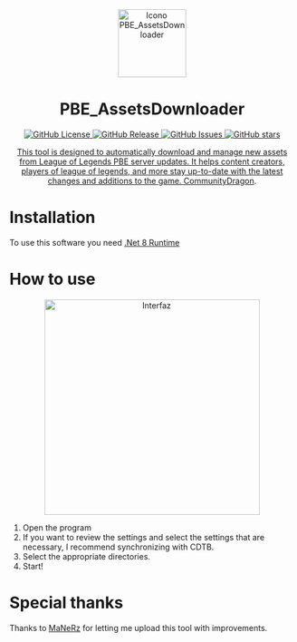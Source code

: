 <div align="center">
  <img src="https://github.com/Neinndall/PBE_AssetsDownloader/blob/dev_logo/img/new/test2.png" alt="Icono PBE_AssetsDownloader" width="120"/>
</div>

<div align="center">
  <h1>PBE_AssetsDownloader</h1>
</div>

<div align="center">
<a href="https://github.com/Neinndall/PBE_AssetsDownloader/blob/main/LICENSE">
  <img alt="GitHub License" target="_blank" src="https://img.shields.io/github/license/Neinndall/PBE_AssetsDownloader">
</a>
  
<a href="https://github.com/Neinndall/PBE_AssetsDownloader/releases">
  <img alt="GitHub Release" target="_blank" src="https://img.shields.io/github/release/Neinndall/PBE_AssetsDownloader">

<a href="https://github.com/Neinndall/PBE_AssetsDownloader/issues">
  <img alt="GitHub Issues" target="_blank" src="https://img.shields.io/github/issues/Neinndall/PBE_AssetsDownloader">

<a href="https://github.com/Neinndall/PBE_AssetsDownloader/stargazers">
  <img alt="GitHub stars" target="_blank" src="https://img.shields.io/github/stars/Neinndall/PBE_AssetsDownloader?style=flat">
</div>

<div align="center">
  <p>This tool is designed to automatically download and manage new assets from League of Legends PBE server updates. It helps content creators, players of league of legends, and more stay up-to-date with the latest changes and additions to the game. <a href="https://raw.communitydragon.org/">CommunityDragon</a>.</p>
</div>

# Installation
To use this software you need [.Net 8 Runtime](https://dotnet.microsoft.com/en-us/download/dotnet/thank-you/runtime-desktop-8.0.8-windows-x64-installer)

# How to use

<div align="center">
  <img src="https://github.com/user-attachments/assets/7c5db522-3ae3-46dc-9d52-f618dd09865b" alt="Interfaz" width="380x380"/>
</div>

1. Open the program
2. If you want to review the settings and select the settings that are necessary, I recommend synchronizing with CDTB.
3. Select the appropriate directories.
4. Start!

# Special thanks
Thanks to [MaNeRz](https://github.com/MaNeRz) for letting me upload this tool with improvements.
